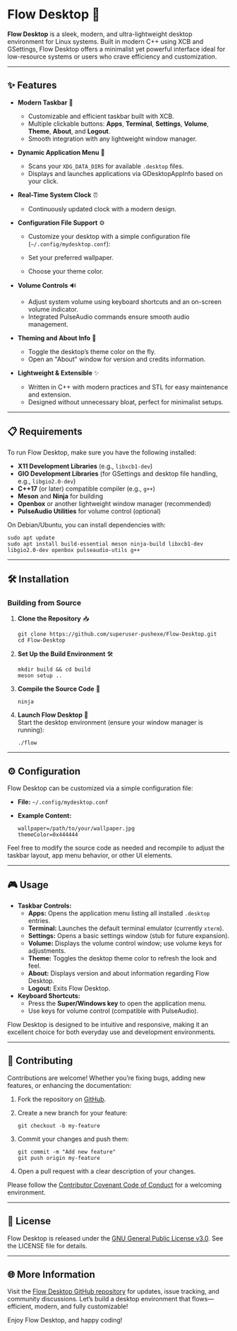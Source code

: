 # Flow Desktop 🚀

**Flow Desktop** is a sleek, modern, and ultra-lightweight desktop environment for Linux systems. Built in modern C++ using XCB and GSettings, Flow Desktop offers a minimalist yet powerful interface ideal for low-resource systems or users who crave efficiency and customization.

- - -

## ✨ Features

*   **Modern Taskbar** 📏
    *   Customizable and efficient taskbar built with XCB.
    *   Multiple clickable buttons: **Apps**, **Terminal**, **Settings**, **Volume**, **Theme**, **About**, and **Logout**.
    *   Smooth integration with any lightweight window manager.
*   **Dynamic Application Menu** 📂
    *   Scans your `XDG_DATA_DIRS` for available `.desktop` files.
    *   Displays and launches applications via GDesktopAppInfo based on your click.
*   **Real-Time System Clock** ⏰
    *   Continuously updated clock with a modern design.
*   **Configuration File Support** ⚙️
    *   Customize your desktop with a simple configuration file (`~/.config/mydesktop.conf`):
    
    *   Set your preferred wallpaper.
    *   Choose your theme color.
    
*   **Volume Controls** 🔊
    *   Adjust system volume using keyboard shortcuts and an on-screen volume indicator.
    *   Integrated PulseAudio commands ensure smooth audio management.
*   **Theming and About Info** 🎨
    *   Toggle the desktop’s theme color on the fly.
    *   Open an "About" window for version and credits information.
*   **Lightweight & Extensible** ✨
    *   Written in C++ with modern practices and STL for easy maintenance and extension.
    *   Designed without unnecessary bloat, perfect for minimalist setups.

- - -

## 📋 Requirements

To run Flow Desktop, make sure you have the following installed:

*   **X11 Development Libraries** (e.g., `libxcb1-dev`)
*   **GIO Development Libraries** (for GSettings and desktop file handling, e.g., `libgio2.0-dev`)
*   **C++17** (or later) compatible compiler (e.g., `g++`)
*   **Meson** and **Ninja** for building
*   **Openbox** or another lightweight window manager (recommended)
*   **PulseAudio Utilities** for volume control (optional)

On Debian/Ubuntu, you can install dependencies with:

```
sudo apt update
sudo apt install build-essential meson ninja-build libxcb1-dev libgio2.0-dev openbox pulseaudio-utils g++
```

- - -

## 🛠️ Installation

### Building from Source

1.  **Clone the Repository** 📥
    
    ```
    git clone https://github.com/superuser-pushexe/Flow-Desktop.git
    cd Flow-Desktop
    ```
    
2.  **Set Up the Build Environment** 🛠️
    
    ```
    mkdir build && cd build
    meson setup ..
    ```
    
3.  **Compile the Source Code** 🔨
    
    ```
    ninja
    ```
    
4.  **Launch Flow Desktop** 🚀  
    Start the desktop environment (ensure your window manager is running):
    
    ```
    ./flow
    ```
    

- - -

## ⚙️ Configuration

Flow Desktop can be customized via a simple configuration file:

*   **File:** `~/.config/mydesktop.conf`
*   **Example Content:**
    
    ```
    wallpaper=/path/to/your/wallpaper.jpg
    themeColor=0x444444
    ```
    

Feel free to modify the source code as needed and recompile to adjust the taskbar layout, app menu behavior, or other UI elements.

- - -

## 🎮 Usage

*   **Taskbar Controls:**
    *   **Apps:** Opens the application menu listing all installed `.desktop` entries.
    *   **Terminal:** Launches the default terminal emulator (currently `xterm`).
    *   **Settings:** Opens a basic settings window (stub for future expansion).
    *   **Volume:** Displays the volume control window; use volume keys for adjustments.
    *   **Theme:** Toggles the desktop theme color to refresh the look and feel.
    *   **About:** Displays version and about information regarding Flow Desktop.
    *   **Logout:** Exits Flow Desktop.
*   **Keyboard Shortcuts:**
    *   Press the **Super/Windows key** to open the application menu.
    *   Use keys for volume control (compatible with PulseAudio).

Flow Desktop is designed to be intuitive and responsive, making it an excellent choice for both everyday use and development environments.

- - -

## 🤝 Contributing

Contributions are welcome! Whether you’re fixing bugs, adding new features, or enhancing the documentation:

1.  Fork the repository on [GitHub](https://github.com/superuser-pushexe/Flow-Desktop).
2.  Create a new branch for your feature:
    
    ```
    git checkout -b my-feature
    ```
    
3.  Commit your changes and push them:
    
    ```
    git commit -m "Add new feature"
    git push origin my-feature
    ```
    
4.  Open a pull request with a clear description of your changes.

Please follow the [Contributor Covenant Code of Conduct](CODE_OF_CONDUCT.md) for a welcoming environment.

- - -

## 📜 License

Flow Desktop is released under the [GNU General Public License v3.0](LICENSE). See the LICENSE file for details.

- - -

## 🌐 More Information

Visit the [Flow Desktop GitHub repository](https://github.com/superuser-pushexe/Flow-Desktop) for updates, issue tracking, and community discussions. Let’s build a desktop environment that flows—efficient, modern, and fully customizable!

Enjoy Flow Desktop, and happy coding!
